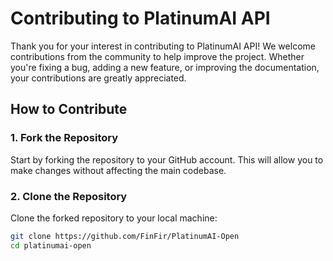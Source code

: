# Contributing to PlatinumAI API

Thank you for your interest in contributing to PlatinumAI API! We welcome contributions from the community to help improve the project. Whether you're fixing a bug, adding a new feature, or improving the documentation, your contributions are greatly appreciated.

## How to Contribute

### 1. Fork the Repository

Start by forking the repository to your GitHub account. This will allow you to make changes without affecting the main codebase.

### 2. Clone the Repository

Clone the forked repository to your local machine:

```sh
git clone https://github.com/FinFir/PlatinumAI-Open
cd platinumai-open
